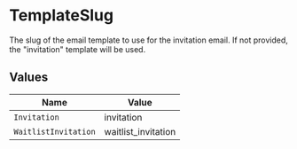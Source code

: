 # TemplateSlug

The slug of the email template to use for the invitation email.
If not provided, the "invitation" template will be used.


## Values

| Name                 | Value                |
| -------------------- | -------------------- |
| `Invitation`         | invitation           |
| `WaitlistInvitation` | waitlist_invitation  |